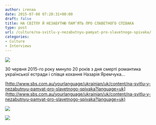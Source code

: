 ```yaml
---
author: irenaa
date: 2015-07-08 07:20:31+00:00
draft: false
title: НА СВІТЛУ Й НЕЗАБУТНЮ ПАМ’ЯТЬ ПРО СЛАВЕТНОГО СПІВАКА
type: post
url: /culture/na-svitlu-y-nezabutnyu-pamyat-pro-slavetnogo-spivaka/
categories:
- Culture
- Interviews
---
```


[![](http://www.sbs.com.au/yourlanguage/sites/sbs.com.au.yourlanguage/files/styles/body_image/public/podcast_images/yaremchuk_nazarij.jpg?itok=IJ-hvEpj)
](http://www.sbs.com.au/yourlanguage/ukrainian/uk/content/na-svitlu-y-nezabutnyu-pamyat-pro-slavetnogo-spivaka?language=uk)

30 червня 2015-го року минуло 20 років з дня смерті романтика української естради і співця кохання Назарія Яремчука...

[http://www.sbs.com.au/yourlanguage/ukrainian/uk/content/na-svitlu-y-nezabutnyu-pamyat-pro-slavetnogo-spivaka?language=uk](http://www.sbs.com.au/yourlanguage/ukrainian/uk/content/na-svitlu-y-nezabutnyu-pamyat-pro-slavetnogo-spivaka?language=uk)

![](http://www.sbs.com.au/yourlanguage/sites/sbs.com.au.yourlanguage/files/styles/body_image/public/podcast_images/1_vilna_dumka_n15-16.jpg?itok=GM4Q9Ov0)


![](http://www.sbs.com.au/yourlanguage/sites/sbs.com.au.yourlanguage/files/styles/body_image/public/podcast_images/2_vilna_dumka_n_15-16_july.jpg?itok=irTBj-dx)

